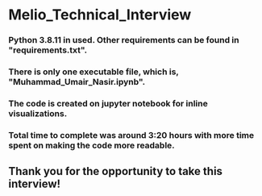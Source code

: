 # Melio_Technical_Interview

### Python 3.8.11 in used. Other requirements can be found in "requirements.txt".
### There is only one executable file, which is, "Muhammad_Umair_Nasir.ipynb".
### The code is created on jupyter notebook for inline visualizations. 
### Total time to complete was around 3:20 hours with more time spent on making the code more readable.


## Thank you for the opportunity to take this interview!
